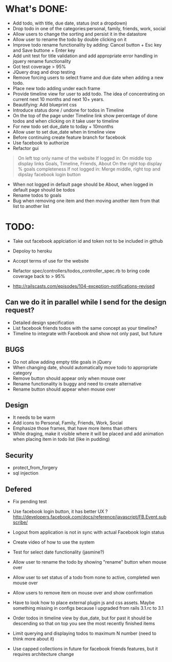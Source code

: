 # What's DONE: 
* Add todo, with title, due date, status (not a dropdown)
* Drop todo in one of the categories:personal, family, friends, work, social 
* Allow users to change the sorting and persist it in the datastore
* Allow user to rename the todo by double clicking on it
* Improve todo rename functionality by adding: Cancel button + Esc key and Save buttone + Enter key
* Add unit test for title validation and add appropriate error handling in jquery rename functionality
* Got test coverage > 95%
* JQuery drag and drop testing 
* Remove forcing users to select frame and due date when adding a new todo.
* Place new todo adding under each frame
* Provide timeline view for user to add todo. The idea of concentrating on current next 10 months and next 10+ years.
* Beautifying: Add blueprint css
* Introduce status done / undone for todos in Timeline 
* On the top of the page under Timeline link show percentage of done todos and when clicking on it take user to timeline
* For new todo set due_date to today + 10months
* Allow user to set due_date when in timeline view 
* Before continuing create feature branch for facebook
* Use facebook to authorize
* Refactor gui 
> On left top only name of the website
If logged in:
> On middle top display links Goals, Timeline, Friends, About
> On the right top display % goals completeness
If not logged in:
> Merge middle, right top and dipslay facebook login button
* When not logged in default page should be About, when logged in default page should be todos
* Rename todos to goals
* Bug when removing one item and then moving another item from that list to another list

# TODO:

* Take out facebook applciation id and token not to be included in github
* Depoloy to heroku
* Accept terms of use for the website

* Refactor spec/controllers/todos_controller_spec.rb to bring code coverage back to > 95%
* http://railscasts.com/episodes/104-exception-notifications-revised

## Can we do it in parallel while I send for the design request?
* Detailed design specification
* List facebook friends todos with the same concept as your timeline? 
* Timeline to integrate with Facebook and show not only past, but future

## BUGS
* Do not allow adding empty title goals in jQuery
* When changing date, should automatically move todo to appropriate category
* Remove button should appear only when mouse over
* Rename functionality is buggy and need to create alternative
* Rename button should appear when mouse over

## Design
* It needs to be warm
* Add icons to Personal, Family, Friends, Work, Social
* Emphasize those frames, that have more items than others
* While draging, make it visible where it will be placed and add animation when placing item in todo list (like in pudding)



## Security
* protect_from_forgery
* sql injection



## Defered
* Fix pending test
* Use facebook login button, it has better UX 
  ? http://developers.facebook.com/docs/reference/javascript/FB.Event.subscribe/
* Logout from application is not in sync with actual Facebook login status

* Create video of how to use the system
* Test for select date functionality (jasmine?)
* Allow user to rename the todo by showing "rename" button when mouse over
* Allow user to set status of a todo from none to active, completed wen mouse over
* Allow users to remove item on mouse over and show confirmation
* Have to look how to place external plugin js and css assets. Maybe something missing in configs because I upgraded from rails 3.1.rc to 3.1
* Order todos in timeline view by due_date, but for past it should be descending so that on top you see the most recently finished items
* Limit querying and displaying todos to maximum N number (need to think more about it)
* Use capped collections in future for facebook friends features, but it requires architecture change
